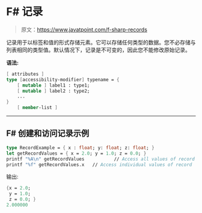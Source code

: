 # F# 记录

> 原文：<https://www.javatpoint.com/f-sharp-records>

记录用于以标签和值的形式存储元素。它可以存储任何类型的数据。您不必存储与列表相同的类型值。默认情况下，记录是不可变的，因此您不能修改原始记录。

**语法:**

```fsharp
[ attributes ]
type [accessibility-modifier] typename = {
    [ mutable ] label1 : type1;
    [ mutable ] label2 : type2;
    ...
}
    [ member-list ]

```

* * *

## F# 创建和访问记录示例

```fsharp
type RecordExample = { x : float; y: float; z: float; }
let getRecordValues = { x = 2.0; y = 1.0; z = 0.0; }
printf "%A\n" getRecordValues         	// Access all values of record
printf "%f" getRecordValues.x	// Access individual values of record

```

输出:

```fsharp
{x = 2.0;
 y = 1.0;
 z = 0.0; }
2.000000

```